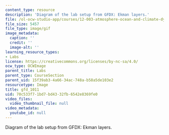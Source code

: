 ```yaml
---
content_type: resource
description: 'Diagram of the lab setup from GFDX: Ekman layers.'
file: /ol-ocw-studio-app/courses/12-003-atmosphere-ocean-and-climate-dynamics-fall-2008/70c533f71bd7bd4332fb6542e8369fe0_gfd_1011.gif
file_size: 5457
file_type: image/gif
image_metadata:
  caption: ''
  credit: ''
  image-alt: ''
learning_resource_types:
- Labs
license: https://creativecommons.org/licenses/by-nc-sa/4.0/
ocw_type: OCWImage
parent_title: Labs
parent_type: CourseSection
parent_uid: 15f39ab3-4a66-34ac-748a-b58a5de103e2
resourcetype: Image
title: gfd_1011
uid: 70c533f7-1bd7-bd43-32fb-6542e8369fe0
video_files:
  video_thumbnail_file: null
video_metadata:
  youtube_id: null
---
```

Diagram of the lab setup from GFDX: Ekman layers.